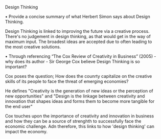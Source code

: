 Design Thinking


•	Provide a concise summary of what Herbert Simon says about Design Thinking.

Design Thinking is linked to improving the future via a creative process. There's no judgement in design thinking, as that 
would get in the way of maximum input. The broadest ideas are accepted due to often leading to the most creative solutions.

•	Through referencing “The Cox Review of Creativity in Business” (2005) - why does its author - 
Sir George Cox believe Design Thinking is so important?

Cox poses the question; How does the counrty capitalize on the creative skills of its people to face the threat of emerging economies?

He defines "Creativity is the generation of new ideas or the perception of new opportunities" and
"Design is the linkage between creativity and innovation that shapes ideas and forms them to become more tangible for the end user"

Cox touches upon the importance of creativity and innovation in business and how they can be a source of strenghth to successfully 
face the economic challenge.
Adn therefore, this links to how 'design thinking' can impact the economy.

